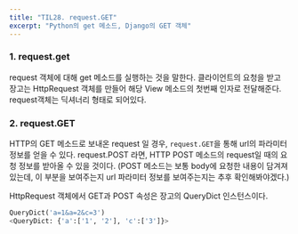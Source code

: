 ```yaml
---
title: "TIL28. request.GET"
excerpt: "Python의 get 메소드, Django의 GET 객체"
---
```


### 1. request.get
request 객체에 대해 get 메소드를 실행하는 것을 말한다.
클라이언트의 요청을 받고 장고는 HttpRequest 객체를 만들어 해당 View 메소드의 첫번째 인자로 전달해준다. request객체는 딕셔너리 형태로 되어있다.

### 2. request.GET
HTTP의 GET 메소드로 보내온 request 일 경우, `request.GET`을 통해 url의 파라미터 정보를 얻을 수 있다.
request.POST 라면, HTTP POST 메소드의 request일 때의 요청 정보를 받아올 수 있을 것이다.
(POST 메소드는 보통 body에 요청한 내용이 담겨져 있는데, 이 부분을 보여주는지 url 파라미터 정보를 보여주는지는 추후 확인해봐야겠다.)

HttpRequest 객체에서 GET과 POST 속성은 장고의 QueryDict 인스턴스이다.  

```python
QueryDict('a=1&a=2&c=3')
<QueryDict: {'a':['1', '2'], 'c':['3']}>
```
